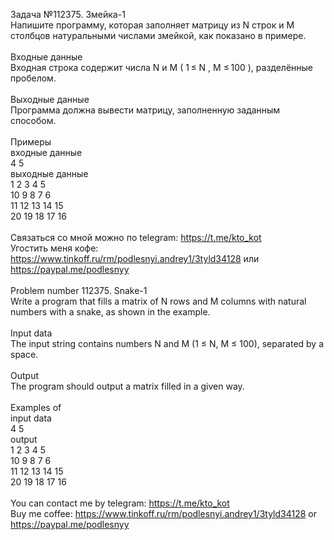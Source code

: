 Задача №112375. Змейка-1<br />Напишите программу, которая заполняет матрицу из N строк и M столбцов натуральными числами змейкой, как показано в примере.<br /><br />Входные данные<br />Входная строка содержит числа N и M ( 1 ≤ N , M ≤ 100 ), разделённые пробелом.<br /><br />Выходные данные<br />Программа должна вывести матрицу, заполненную заданным способом.<br /><br />Примеры<br />входные данные<br />4 5<br />выходные данные<br />   1   2   3   4   5<br />  10   9   8   7   6<br />  11  12  13  14  15<br />  20  19  18  17  16<br /><br />Связаться со мной можно по telegram: https://t.me/kto_kot<br />Угостить меня кофе: https://www.tinkoff.ru/rm/podlesnyi.andrey1/3tyld34128 или https://paypal.me/podlesnyy<br /><br />Problem number 112375. Snake-1<br />Write a program that fills a matrix of N rows and M columns with natural numbers with a snake, as shown in the example.<br /><br />Input data<br />The input string contains numbers N and M (1 ≤ N, M ≤ 100), separated by a space.<br /><br />Output<br />The program should output a matrix filled in a given way.<br /><br />Examples of<br />input data<br />4 5<br />output<br />   1 2 3 4 5<br />  10 9 8 7 6<br />  11 12 13 14 15<br />  20 19 18 17 16<br /><br /> You can contact me by telegram: https://t.me/kto_kot <br /> Buy me coffee: https://www.tinkoff.ru/rm/podlesnyi.andrey1/3tyld34128 or https://paypal.me/podlesnyy